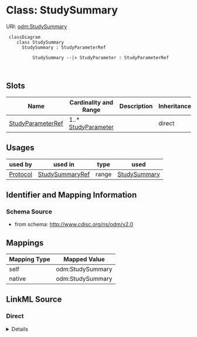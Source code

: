 # Class: StudySummary



URI: [odm:StudySummary](http://www.cdisc.org/ns/odm/v2.0/StudySummary)



```mermaid
 classDiagram
    class StudySummary
      StudySummary : StudyParameterRef
        
          StudySummary --|> StudyParameter : StudyParameterRef
        
      
```




<!-- no inheritance hierarchy -->


## Slots

| Name | Cardinality and Range | Description | Inheritance |
| ---  | --- | --- | --- |
| [StudyParameterRef](StudyParameterRef.md) | 1..* <br/> [StudyParameter](StudyParameter.md) |  | direct |





## Usages

| used by | used in | type | used |
| ---  | --- | --- | --- |
| [Protocol](Protocol.md) | [StudySummaryRef](StudySummaryRef.md) | range | [StudySummary](StudySummary.md) |






## Identifier and Mapping Information







### Schema Source


* from schema: http://www.cdisc.org/ns/odm/v2.0





## Mappings

| Mapping Type | Mapped Value |
| ---  | ---  |
| self | odm:StudySummary |
| native | odm:StudySummary |





## LinkML Source

<!-- TODO: investigate https://stackoverflow.com/questions/37606292/how-to-create-tabbed-code-blocks-in-mkdocs-or-sphinx -->

### Direct

<details>
```yaml
name: StudySummary
from_schema: http://www.cdisc.org/ns/odm/v2.0
slots:
- StudyParameterRef
slot_usage:
  StudyParameterRef:
    name: StudyParameterRef
    multivalued: true
    domain_of:
    - StudySummary
    range: StudyParameter
    required: true
    minimum_cardinality: 1
class_uri: odm:StudySummary

```
</details>

### Induced

<details>
```yaml
name: StudySummary
from_schema: http://www.cdisc.org/ns/odm/v2.0
slot_usage:
  StudyParameterRef:
    name: StudyParameterRef
    multivalued: true
    domain_of:
    - StudySummary
    range: StudyParameter
    required: true
    minimum_cardinality: 1
attributes:
  StudyParameterRef:
    name: StudyParameterRef
    from_schema: http://www.cdisc.org/ns/odm/v2.0
    rank: 1000
    multivalued: true
    alias: StudyParameterRef
    owner: StudySummary
    domain_of:
    - StudySummary
    range: StudyParameter
    required: true
    minimum_cardinality: 1
class_uri: odm:StudySummary

```
</details>